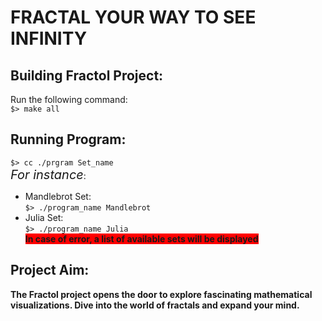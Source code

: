 # FRACTAL YOUR WAY TO SEE INFINITY

## Building Fractol Project:
Run the following command:<br>
```$> make all```

## Running Program:
```$> cc ./prgram Set_name```<br>
<em style="font-size: 20px">For instance</em>:
- Mandlebrot Set:<br>
```$> ./program_name Mandlebrot```
- Julia Set:<br>
```$> ./program_name Julia```<br>
<strong><span style="background-color: red">In case of error, a list of available sets will be displayed</span><strong>

## Project Aim:
<p>The Fractol project opens the door to explore fascinating mathematical visualizations. Dive into the world of fractals and expand your mind.</p>